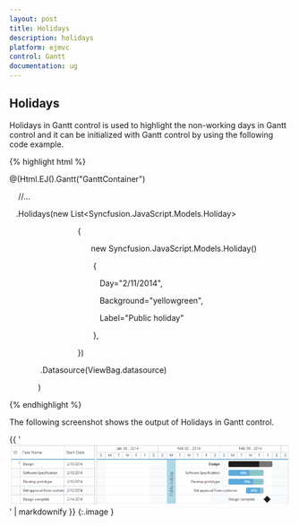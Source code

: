 ```yaml
---
layout: post
title: Holidays
description: holidays
platform: ejmvc
control: Gantt
documentation: ug
---
```


## Holidays

Holidays in Gantt control is used to highlight the non-working days in Gantt control and it can be initialized with Gantt control by using the following code example.





{% highlight html %}



@(Html.EJ().Gantt("GanttContainer")

    //...

   .Holidays(new List<Syncfusion.JavaScript.Models.Holiday>

                               {

                                     new Syncfusion.JavaScript.Models.Holiday()

                                      {

                                         Day="2/11/2014", 

                                         Background="yellowgreen",

                                         Label="Public holiday"         

                                      },                        

                               })

              .Datasource(ViewBag.datasource)

             )





{% endhighlight %}





The following screenshot shows the output of Holidays in Gantt control.



{{ '![](Holidays_images/Holidays_img1.png)' | markdownify }}
{:.image }


